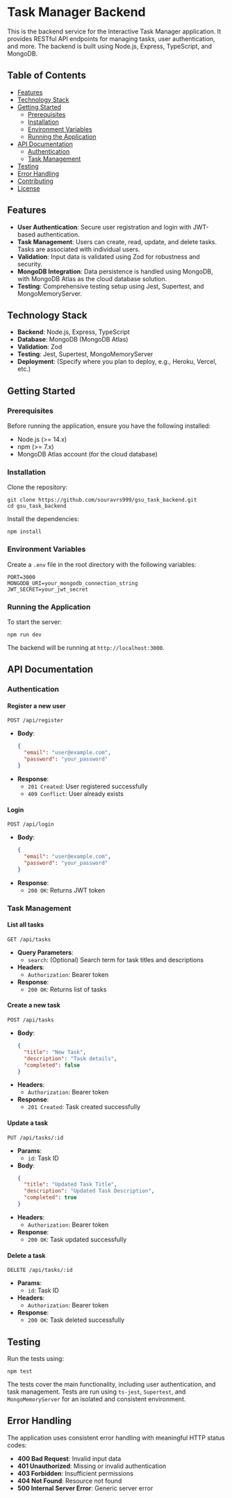 # Task Manager Backend

This is the backend service for the Interactive Task Manager application. It provides RESTful API endpoints for managing tasks, user authentication, and more. The backend is built using Node.js, Express, TypeScript, and MongoDB.

## Table of Contents

- [Features](#features)
- [Technology Stack](#technology-stack)
- [Getting Started](#getting-started)
  - [Prerequisites](#prerequisites)
  - [Installation](#installation)
  - [Environment Variables](#environment-variables)
  - [Running the Application](#running-the-application)
- [API Documentation](#api-documentation)
  - [Authentication](#authentication)
  - [Task Management](#task-management)
- [Testing](#testing)
- [Error Handling](#error-handling)
- [Contributing](#contributing)
- [License](#license)

## Features

- **User Authentication**: Secure user registration and login with JWT-based authentication.
- **Task Management**: Users can create, read, update, and delete tasks. Tasks are associated with individual users.
- **Validation**: Input data is validated using Zod for robustness and security.
- **MongoDB Integration**: Data persistence is handled using MongoDB, with MongoDB Atlas as the cloud database solution.
- **Testing**: Comprehensive testing setup using Jest, Supertest, and MongoMemoryServer.

## Technology Stack

- **Backend**: Node.js, Express, TypeScript
- **Database**: MongoDB (MongoDB Atlas)
- **Validation**: Zod
- **Testing**: Jest, Supertest, MongoMemoryServer
- **Deployment**: (Specify where you plan to deploy, e.g., Heroku, Vercel, etc.)

## Getting Started

### Prerequisites

Before running the application, ensure you have the following installed:

- Node.js (>= 14.x)
- npm (>= 7.x)
- MongoDB Atlas account (for the cloud database)

### Installation

Clone the repository:

```
git clone https://github.com/souravrs999/gsu_task_backend.git
cd gsu_task_backend
```

Install the dependencies:

```
npm install
```

### Environment Variables

Create a `.env` file in the root directory with the following variables:

```
PORT=3000
MONGODB_URI=your_mongodb_connection_string
JWT_SECRET=your_jwt_secret
```

### Running the Application

To start the server:

```
npm run dev
```

The backend will be running at `http://localhost:3000`.

## API Documentation

### Authentication

#### **Register a new user**

```http
POST /api/register
```

- **Body**: 
  ```json
  {
    "email": "user@example.com",
    "password": "your_password"
  }
  ```
- **Response**:
  - `201 Created`: User registered successfully
  - `409 Conflict`: User already exists

#### **Login**

```http
POST /api/login
```

- **Body**:
  ```json
  {
    "email": "user@example.com",
    "password": "your_password"
  }
  ```
- **Response**:
  - `200 OK`: Returns JWT token

### Task Management

#### **List all tasks**

```http
GET /api/tasks
```

- **Query Parameters**: 
  - `search`: (Optional) Search term for task titles and descriptions
- **Headers**: 
  - `Authorization`: Bearer token
- **Response**:
  - `200 OK`: Returns list of tasks

#### **Create a new task**

```http
POST /api/tasks
```

- **Body**:
  ```json
  {
    "title": "New Task",
    "description": "Task details",
    "completed": false
  }
  ```
- **Headers**: 
  - `Authorization`: Bearer token
- **Response**:
  - `201 Created`: Task created successfully

#### **Update a task**

```http
PUT /api/tasks/:id
```

- **Params**:
  - `id`: Task ID
- **Body**:
  ```json
  {
    "title": "Updated Task Title",
    "description": "Updated Task Description",
    "completed": true
  }
  ```
- **Headers**: 
  - `Authorization`: Bearer token
- **Response**:
  - `200 OK`: Task updated successfully

#### **Delete a task**

```http
DELETE /api/tasks/:id
```

- **Params**:
  - `id`: Task ID
- **Headers**: 
  - `Authorization`: Bearer token
- **Response**:
  - `200 OK`: Task deleted successfully

## Testing

Run the tests using:

```
npm test
```

The tests cover the main functionality, including user authentication, and task management. Tests are run using `ts-jest`, `Supertest`, and `MongoMemoryServer` for an isolated and consistent environment.

## Error Handling

The application uses consistent error handling with meaningful HTTP status codes:

- **400 Bad Request**: Invalid input data
- **401 Unauthorized**: Missing or invalid authentication
- **403 Forbidden**: Insufficient permissions
- **404 Not Found**: Resource not found
- **500 Internal Server Error**: Generic server error